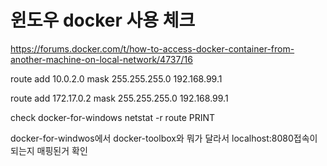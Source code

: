 # 윈도우 docker 사용 체크
https://forums.docker.com/t/how-to-access-docker-container-from-another-machine-on-local-network/4737/16


route add 10.0.2.0 mask 255.255.255.0 192.168.99.1


route add 172.17.0.2 mask 255.255.255.0 192.168.99.1


check
docker-for-windows
netstat -r
route PRINT

docker-for-windwos에서 docker-toolbox와 뭐가 달라서 localhost:8080접속이 되는지 매핑된거 확인

